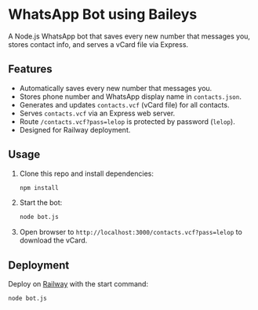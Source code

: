 # WhatsApp Bot using Baileys

A Node.js WhatsApp bot that saves every new number that messages you, stores contact info, and serves a vCard file via Express.

## Features

- Automatically saves every new number that messages you.
- Stores phone number and WhatsApp display name in `contacts.json`.
- Generates and updates `contacts.vcf` (vCard file) for all contacts.
- Serves `contacts.vcf` via an Express web server.
- Route `/contacts.vcf?pass=lelop` is protected by password (`lelop`).
- Designed for Railway deployment.

## Usage

1. Clone this repo and install dependencies:
   ```bash
   npm install
   ```
2. Start the bot:
   ```bash
   node bot.js
   ```
3. Open browser to `http://localhost:3000/contacts.vcf?pass=lelop` to download the vCard.

## Deployment

Deploy on [Railway](https://railway.app/) with the start command:
```
node bot.js
```
